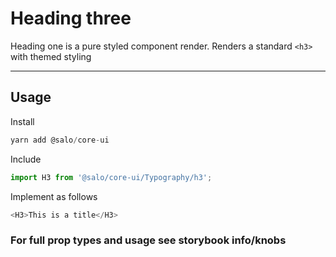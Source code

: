 # Heading three

Heading one is a pure styled component render. Renders a standard `<h3>` with themed styling

---

## Usage

Install

```javascript
yarn add @salo/core-ui
```

Include

```javascript
import H3 from '@salo/core-ui/Typography/h3';
```

Implement as follows

```javascript
<H3>This is a title</H3>
```

### For full prop types and usage see storybook info/knobs